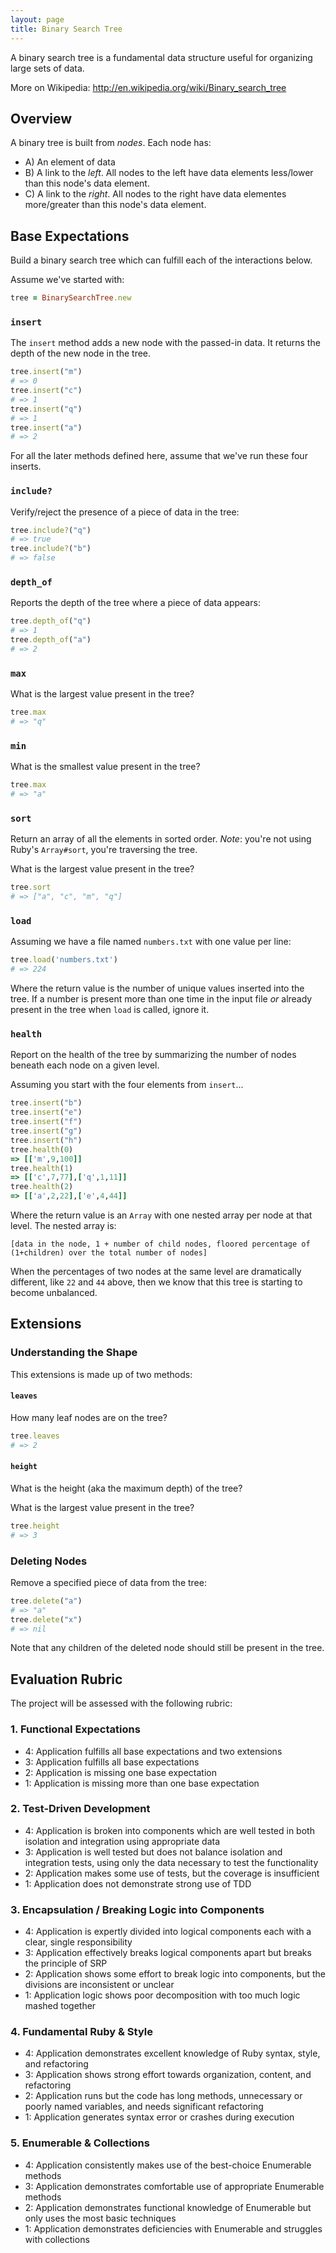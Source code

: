 ```yaml
---
layout: page
title: Binary Search Tree
---
```


A binary search tree is a fundamental data structure useful for organizing large sets of data.

More on Wikipedia: http://en.wikipedia.org/wiki/Binary_search_tree

## Overview

A binary tree is built from *nodes*. Each node has:

* A) An element of data
* B) A link to the *left*. All nodes to the left have data elements less/lower than this node's data element.
* C) A link to the *right*. All nodes to the right have data elementes more/greater than this node's data element.

## Base Expectations

Build a binary search tree which can fulfill each of the interactions below.

Assume we've started with:

```ruby
tree = BinarySearchTree.new
```

### `insert`

The `insert` method adds a new node with the passed-in data. It returns the
depth of the new node in the tree.

```ruby
tree.insert("m")
# => 0
tree.insert("c")
# => 1
tree.insert("q")
# => 1
tree.insert("a")
# => 2
```

For all the later methods defined here, assume that we've run these four inserts.

### `include?`

Verify/reject the presence of a piece of data in the tree:

```ruby
tree.include?("q")
# => true
tree.include?("b")
# => false
```

### `depth_of`

Reports the depth of the tree where a piece of data appears:

```ruby
tree.depth_of("q")
# => 1
tree.depth_of("a")
# => 2
```

### `max`

What is the largest value present in the tree?

```ruby
tree.max
# => "q"
```

### `min`

What is the smallest value present in the tree?

```ruby
tree.max
# => "a"
```

### `sort`

Return an array of all the elements in sorted order. *Note*: you're not using
Ruby's `Array#sort`, you're traversing the tree.

What is the largest value present in the tree?

```ruby
tree.sort
# => ["a", "c", "m", "q"]
```

### `load`

Assuming we have a file named `numbers.txt` with one value per line:

```ruby
tree.load('numbers.txt')
# => 224
```

Where the return value is the number of unique values inserted into the tree. If
a number is present more than one time in the input file *or* already present in
the tree when `load` is called, ignore it.

### `health`

Report on the health of the tree by summarizing the number of nodes beneath each node on a given level.

Assuming you start with the four elements from `insert`...

```ruby
tree.insert("b")
tree.insert("e")
tree.insert("f")
tree.insert("g")
tree.insert("h")
tree.health(0)
=> [['m',9,100]]
tree.health(1)
=> [['c',7,77],['q',1,11]]
tree.health(2)
=> [['a',2,22],['e',4,44]]
```

Where the return value is an `Array` with one nested array per node at that level. The nested array is:

```
[data in the node, 1 + number of child nodes, floored percentage of (1+children) over the total number of nodes]
```

When the percentages of two nodes at the same level are dramatically different, like `22` and `44` above, then we know that this tree is starting to become unbalanced.

## Extensions

### Understanding the Shape

This extensions is made up of two methods:

#### `leaves`

How many leaf nodes are on the tree?

```ruby
tree.leaves
# => 2
```

#### `height`

What is the height (aka the maximum depth) of the tree?

What is the largest value present in the tree?

```ruby
tree.height
# => 3
```

### Deleting Nodes

Remove a specified piece of data from the tree:

```ruby
tree.delete("a")
# => "a"
tree.delete("x")
# => nil
```

Note that any children of the deleted node should still be present in the tree.

## Evaluation Rubric

The project will be assessed with the following rubric:

### 1. Functional Expectations

* 4: Application fulfills all base expectations and two extensions
* 3: Application fulfills all base expectations
* 2: Application is missing one base expectation
* 1: Application is missing more than one base expectation

### 2. Test-Driven Development

* 4: Application is broken into components which are well tested in both isolation and integration using appropriate data
* 3: Application is well tested but does not balance isolation and integration tests, using only the data necessary to test the functionality
* 2: Application makes some use of tests, but the coverage is insufficient
* 1: Application does not demonstrate strong use of TDD

### 3. Encapsulation / Breaking Logic into Components

* 4: Application is expertly divided into logical components each with a clear, single responsibility
* 3: Application effectively breaks logical components apart but breaks the principle of SRP
* 2: Application shows some effort to break logic into components, but the divisions are inconsistent or unclear
* 1: Application logic shows poor decomposition with too much logic mashed together

### 4. Fundamental Ruby & Style

* 4:  Application demonstrates excellent knowledge of Ruby syntax, style, and refactoring
* 3:  Application shows strong effort towards organization, content, and refactoring
* 2:  Application runs but the code has long methods, unnecessary or poorly named variables, and needs significant refactoring
* 1:  Application generates syntax error or crashes during execution

### 5. Enumerable & Collections

* 4: Application consistently makes use of the best-choice Enumerable methods
* 3: Application demonstrates comfortable use of appropriate Enumerable methods
* 2: Application demonstrates functional knowledge of Enumerable but only uses the most basic techniques
* 1: Application demonstrates deficiencies with Enumerable and struggles with collections
